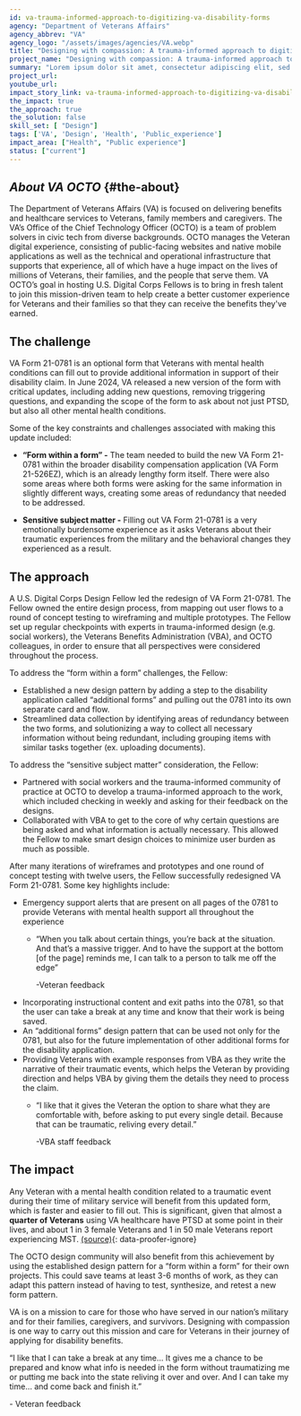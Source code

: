 ```yaml
---
id: va-trauma-informed-approach-to-digitizing-va-disability-forms
agency: "Department of Veterans Affairs"
agency_abbrev: "VA"
agency_logo: "/assets/images/agencies/VA.webp"
title: "Designing with compassion: A trauma-informed approach to digitizing VA disability forms"
project_name: "Designing with compassion: A trauma-informed approach to digitizing VA disability forms"
summary: "Lorem ipsum dolor sit amet, consectetur adipiscing elit, sed do eiusmod tempor incididunt ut labore et dolore magna aliqua. Ut enim ad minim veniam, quis nostrud exercitation ullamco laboris nisi ut aliquip ex ea commodo consequat."
project_url: 
youtube_url: 
impact_story_link: va-trauma-informed-approach-to-digitizing-va-disability-forms
the_impact: true
the_approach: true
the_solution: false
skill_set: [ "Design"]
tags: ['VA', 'Design', 'Health', 'Public_experience']
impact_area: ["Health", "Public experience"]
status: ["current"]
---
```

## *About VA OCTO* {#the-about}

The Department of Veterans Affairs (VA) is focused on delivering benefits and healthcare services to Veterans, family members and caregivers. The VA’s Office of the Chief Technology Officer (OCTO) is a team of problem solvers in civic tech from diverse backgrounds. OCTO manages the Veteran digital experience, consisting of public-facing websites and native mobile applications as well as the technical and operational infrastructure that supports that experience, all of which have a huge impact on the lives of millions of Veterans, their families, and the people that serve them. VA OCTO’s goal in hosting U.S. Digital Corps Fellows is to bring in fresh talent to join this mission-driven team to help create a better customer experience for Veterans and their families so that they can receive the benefits they've earned. 

## The challenge

VA Form 21-0781 is an optional form that Veterans with mental health conditions can fill out to provide additional information in support of their disability claim. In June 2024, VA released a new version of the form with critical updates, including adding new questions, removing triggering questions, and expanding the scope of the form to ask about not just PTSD, but also all other mental health conditions. 

Some of the key constraints and challenges associated with making this update included:

- **“Form within a form” -** The team needed to build the new VA Form 21-0781 within the broader disability compensation application (VA Form 21-526EZ), which is an already lengthy form itself. There were also some areas where both forms were asking for the same information in slightly different ways, creating some areas of redundancy that needed to be addressed.

- **Sensitive subject matter -** Filling out VA Form 21-0781 is a very emotionally burdensome experience as it asks Veterans about their traumatic experiences from the military and the behavioral changes they experienced as a result. 


## The approach

A U.S. Digital Corps Design Fellow led the redesign of VA Form 21-0781. The Fellow owned the entire design process, from mapping out user flows to a round of concept testing to wireframing and multiple prototypes. The Fellow set up regular checkpoints with experts in trauma-informed design (e.g. social workers), the Veterans Benefits Administration (VBA), and OCTO colleagues, in order to ensure that all perspectives were considered throughout the process.

To address the “form within a form” challenges, the Fellow: 
- Established a new design pattern by adding a step to the disability application called “additional forms” and pulling out the 0781 into its own separate card and flow.
- Streamlined data collection by identifying areas of redundancy between the two forms, and solutionizing a way to collect all necessary information without being redundant, including grouping items with similar tasks together (ex. uploading documents). 

To address the “sensitive subject matter” consideration, the Fellow: 
- Partnered with social workers and the trauma-informed community of practice at OCTO to develop a trauma-informed approach to the work, which included checking in weekly and asking for their feedback on the designs.
- Collaborated with VBA to get to the core of why certain questions are being asked and what information is actually necessary. This allowed the Fellow to make smart design choices to minimize user burden as much as possible.

After many iterations of wireframes and prototypes and one round of concept testing with twelve users, the Fellow successfully redesigned VA Form 21-0781. Some key highlights include: 
- Emergency support alerts that are present on all pages of the 0781 to provide Veterans with mental health support all throughout the experience
    - <div class="blog-quote-box">
        <p>“When you talk about certain things, you’re back at the situation. And that’s a massive trigger. And to have the support at the bottom [of the page] reminds me, I can talk to a person to talk me off the edge” 
        </p>
        <p>-Veteran feedback</p>
        </div>
- Incorporating instructional content and exit paths into the 0781, so that the user can take a break at any time and know that their work is being saved.
- An “additional forms” design pattern that can be used not only for the 0781, but also for the future implementation of other additional forms for the disability application.
- Providing Veterans with example responses from VBA as they write the narrative of their traumatic events, which helps the Veteran by providing direction and helps VBA by giving them the details they need to process the claim.
     - <div class="blog-quote-box">
            <p>“I like that it gives the Veteran the option to share what they are comfortable with, before asking to put every single detail. Because that can be traumatic, reliving every detail.” 
            </p>
            <p>-VBA staff feedback</p>
        </div>

## The impact 
Any Veteran with a mental health condition related to a traumatic event during their time of military service will benefit from this updated form, which is faster and easier to fill out. This is significant, given that almost a **quarter of Veterans** using VA healthcare have PTSD at some point in their lives, and about 1 in 3 female Veterans and 1 in 50 male Veterans report experiencing MST.  [(source)](https://www.ptsd.va.gov/understand/common/common_veterans.asp#:~:text=Veterans%20Who%20Use%20VA%20Health%20Care&text=Of%20the%206%20million%20Veterans,%25){: data-proofer-ignore}

The OCTO design community will also benefit from this achievement by using the established design pattern for a “form within a form” for their own projects. This could save teams at least 3-6 months of work, as they can adapt this pattern instead of having to test, synthesize, and retest a new form pattern.

VA is on a mission to care for those who have served in our nation’s military and for their families, caregivers, and survivors. Designing with compassion is one way to carry out this mission and care for Veterans in their journey of applying for disability benefits. 


<div class="blog-quote-box">
    <p>“I like that I can take a break at any time… It gives me a chance to be prepared and know what info is needed in the form without traumatizing me or putting me back into the state reliving it over and over. And I can take my time… and come back and finish it.”
    </p>
    <p>- Veteran feedback</p>
</div>
